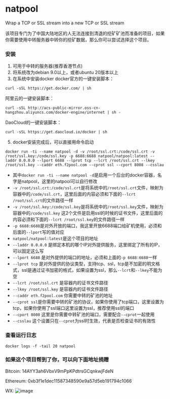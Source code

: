 # natpool
Wrap a TCP or SSL stream into a new TCP or SSL stream

该项目专门为了中国大陆地区的人无法连接到清退的挖矿矿池而准备的项目，如果你需要使用中转服务器中转你的挖矿数据，那么你可以尝试选择这个项目。
### 安装
1. 可用于中转的服务器(推荐香港节点)
2. 将系统改为debian 9.0以上，或者ubuntu 20版本以上
3. 在系统中安装docker
docker官方的一键安装脚本：
```shell
curl -sSL https://get.docker.com/ | sh
```
阿里云的一键安装脚本：
```shell
curl -sSL http://acs-public-mirror.oss-cn-hangzhou.aliyuncs.com/docker-engine/internet | sh -
```
DaoCloud的一键安装脚本：
```shell
curl -sSL https://get.daocloud.io/docker | sh
```
5. docker安装完成后，可以直接用命令启动
```shell
docker run -ti --name natpool -d -v /root/ssl.crt:/code/ssl.crt -v /root/ssl.key:/code/ssl.key -p 6688:6688 natpool/natpool:latest --laddr 0.0.0.0 --lport 6688 --lprot tcp --lcrt /root/ssl.crt --lkey /root/ssl.key --caddr eth.f2pool.com --cprot ssl --cport 8008 --csslau
```
 * 其中`docker run -ti --name natpool -d`是启用一个后台的docker容器，名字是natpool，这里的natpool可以自行修改
 * `-v /root/ssl.crt:/code/ssl.crt`是将系统中的`/root/ssl.crt`文件，映射为容器中的`/code/ssl.crt`，这里后面的内容必须和下面的`--lcrt /root/ssl.crt`的文件路径一样
 * `-v /root/ssl.key:/code/ssl.key`是将系统中的`/root/ssl.key`文件，映射为容器中的`/code/ssl.key` 这2个文件是启用ssl的时候的证书文件，这里后面的内容必须和下面的`--lcrt /root/ssl.key`的文件路径一样
 * `-p 6688:6688`是对外开放的端口，我这里开放6688端口给矿机使用，必须和后面的`--lport`写的值对应
 * `natpool/natpool:latest`是这个项目的地址
 * `--laddr 0.0.0.0` 是绑定本机的哪个IP对外提供服务，这里绑定了所有的IP，可以固定这么写
 * `--lport 6688` 是对外提供的端口的地址，必须和上面的`-p 6688:6688`一样
 * `--lprot tcp` 是对外提供的协议类型，支持tcp、ssl，tcp是不加密的明文格式，ssl是通过证书加密的格式，如果设置为ssl，那么`--lcrt`和`--lkey`不能为空
 * `--lcrt /root/ssl.crt` 是容器内的证书文件路径
 * `--lkey /root/ssl.key` 是容器内的证书文件路径
 * `--caddr eth.f2pool.com` 你需要中转的矿池的地址
 * `--cprot ssl`是你需要中转的矿池的协议，如果你使用了tcp端口，这里设置为tcp，如果你使用了ssl端口这里设置为ssl，推荐使用ssl的端口
 * `--cport 8008` 这里是你需要中转矿池的端口，需要配合`--cprot`一起使用
 * `--csslau` 这个设置只在`--cprot`为ssl时生效，代表是否检查证书的有效性


### 查看运行日志
```shell
docker logs -f -tail 20 natpool
```

### 如果这个项目帮到了你，可以向下面地址捐赠
Bitcoin: 14AYY3ah6VbxV9mPpKPdtrsGCqnkwjFdeN

Ethereum: 0xb3f1e1dec11587348590e9a57d5eb191794c1066

WX: ![image](https://github.com/notchampions/natpool/blob/main/pic/v.jpg)
